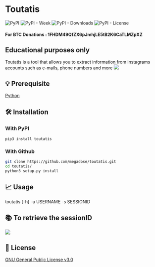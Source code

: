 # Toutatis
![PyPI](https://img.shields.io/pypi/v/toutatis) ![PyPI - Week](https://img.shields.io/pypi/dw/toutatis) ![PyPI - Downloads](https://static.pepy.tech/badge/toutatis) ![PyPI - License](https://img.shields.io/pypi/l/toutatis)
#### For BTC Donations : 1FHDM49QfZX6pJmhjLE5tB2K6CaTLMZpXZ
## Educational purposes only
Toutatis is a tool that allows you to extract information from instagrams accounts such as e-mails, phone numbers and more
![](https://files.catbox.moe/o806w9.gif)
## 💡 Prerequisite
 [Python](https://www.python.org/downloads/release/python-370/)

## 🛠️ Installation
### With PyPI
 ```
 pip3 install toutatis
 ```
### With Github
```bash
git clone https://github.com/megadose/toutatis.git
cd toutatis/
python3 setup.py install
```
## 📈 Usage
toutatis [-h] -u USERNAME -s SESSIONID

## 📚 To retrieve the sessionID
![](https://files.catbox.moe/1rfi6j.png)
## 📝 License
[GNU General Public License v3.0](https://www.gnu.org/licenses/gpl-3.0.fr.html)

